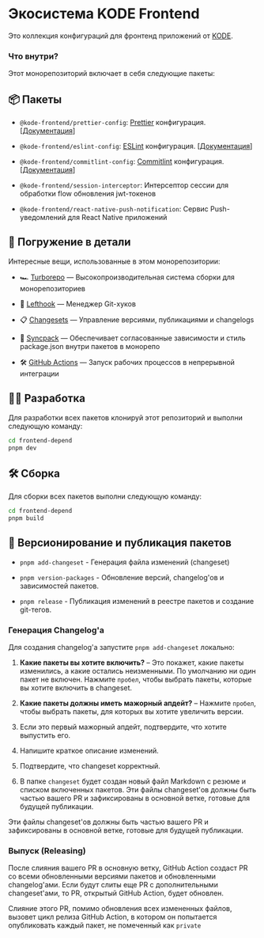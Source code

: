 # Экосистема KODE Frontend

Это коллекция конфигураций для фронтенд приложений от [KODE](https://appkode.dev/).

### Что внутри?

Этот монорепозиторий включает в себя следующие пакеты:

## 📦 Пакеты

- `@kode-frontend/prettier-config`: [Prettier](https://prettier.io/) конфигурация. [[Документация](https://github.com/appKODE/frontend-depend/blob/main/packages/prettier-config)]

- `@kode-frontend/eslint-config`: [ESLint](https://eslint.org/) конфигурация. [[Документация](https://github.com/appKODE/frontend-depend/blob/main/packages/eslint-config)]

- `@kode-frontend/commitlint-config`: [Commitlint](https://commitlint.js.org/) конфигурация. [[Документация](https://github.com/appKODE/frontend-depend/blob/main/packages/commitlint-config)]

- `@kode-frontend/session-interceptor`: Интерсептор сессии для обработки flow обновления jwt-токенов

- `@kode-frontend/react-native-push-notification`: Сервис Push-уведомлений для React Native приложений

## 🤿 Погружение в детали

Интересные вещи, использованные в этом монорепозитории:

- 🏎 [Turborepo](https://turbo.build/) — Высокопроизводительная система сборки для монорепозиториев

- 🐞 [Lefthook](https://github.com/evilmartians/lefthook) — Менеджер Git-хуков

- 📋 [Changesets](https://github.com/changesets/changesets) — Управление версиями, публикациями и changelogs

- 🔄 [Syncpack](https://github.com/JamieMason/syncpack) — Обеспечивает согласованные зависимости и стиль package.json внутри пакетов в монорепо

- 🛠 [GitHub Actions](https://github.com/changesets/action) — Запуск рабочих процессов в непрерывной интеграции

## 👨‍💻 Разработка

Для разработки всех пакетов клонируй этот репозиторий и выполни следующую команду:

```bash
cd frontend-depend
pnpm dev
```

## 🛠️ Сборка

Для сборки всех пакетов выполни следующую команду:

```bash
cd frontend-depend
pnpm build
```

## 🚀 Версионирование и публикация пакетов

- `pnpm add-changeset` - Генерация файла изменений (changeset)

- `pnpm version-packages` - Обновление версий, changelog'ов и зависимостей пакетов.

- `pnpm release` - Публикация изменений в реестре пакетов и создание git-тегов.

### Генерация Changelog'а

Для создания changelog'а запустите `pnpm add-changeset` локально:

1. **Какие пакеты вы хотите включить?** – Это покажет, какие пакеты изменились, а какие остались неизменными. По умолчанию ни один пакет не включен. Нажмите `пробел`, чтобы выбрать пакеты, которые вы хотите включить в changeset.

2. **Какие пакеты должны иметь мажорный апдейт?** – Нажмите `пробел`, чтобы выбрать пакеты, для которых вы хотите увеличить версии.

3. Если это первый мажорный апдейт, подтвердите, что хотите выпустить его.

4. Напишите краткое описание изменений.

5. Подтвердите, что changeset корректный.

6. В папке `changeset` будет создан новый файл Markdown с резюме и списком включенных пакетов.
   Эти файлы changeset'ов должны быть частью вашего PR и зафиксированы в основной ветке, готовые для будущей публикации.

Эти файлы changeset'ов должны быть частью вашего PR и зафиксированы в основной ветке, готовые для будущей публикации.

### Выпуск (Releasing)

После слияния вашего PR в основную ветку, GitHub Action создаст PR со всеми обновленными версиями пакетов и обновленными changelog'ами. Если будут слиты еще PR с дополнительными changeset'ами, то PR, открытый GitHub Action, будет обновлен.

Слияние этого PR, помимо обновления всех измененных файлов, вызовет цикл релиза GitHub Action, в котором он попытается опубликовать каждый пакет, не помеченный как `private`
